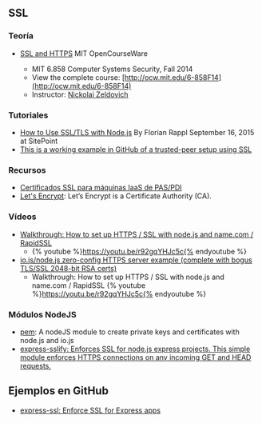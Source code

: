 ## SSL

### Teoría

* [SSL and HTTPS](https://youtu.be/S2iBR2ZlZf0) MIT OpenCourseWare

  - MIT 6.858 Computer Systems Security, Fall 2014
  - View the complete course: [http://ocw.mit.edu/6-858F14](http://ocw.mit.edu/6-858F14)
  - Instructor: [Nickolai Zeldovich](https://www.youtube.com/user/chebureka)

### Tutoriales

* [How to Use SSL/TLS with Node.js](https://www.sitepoint.com/how-to-use-ssltls-with-node-js/) By Florian Rappl  September 16, 2015 at SitePoint
* [This is a working example in GitHub of a trusted-peer setup using SSL](https://github.com/coolaj86/nodejs-ssl-trusted-peer-example)

### Recursos
* [Certificados SSL para máquinas IaaS de PAS/PDI](https://docs.google.com/document/d/1noIAcAEzX1PuxxSLWuiTKzkLurAm9fL6vUmZN-A-kpE/edit#heading=h.32nscii6jiop)
* [Let's Encrypt](https://letsencrypt.org/docs/): Let’s Encrypt is a Certificate Authority (CA).

### Vídeos

* [Walkthrough: How to set up HTTPS / SSL with node.js and name.com / RapidSSL](https://youtu.be/r92gqYHJc5c)
  - {% youtube %}https://youtu.be/r92gqYHJc5c{% endyoutube %}
* [io.js/node.js zero-config HTTPS server example (complete with bogus TLS/SSL 2048-bit RSA certs)](https://github.com/coolaj86/nodejs-ssl-example)
  - Walkthrough: How to set up HTTPS / SSL with node.js and name.com / RapidSSL
    {% youtube %}https://youtu.be/r92gqYHJc5c{% endyoutube %}

### Módulos NodeJS
* [pem](https://www.npmjs.com/package/pem):  A nodeJS module to create private keys and certificates with node.js and io.js
* [express-sslify: Enforces SSL for node.js express projects. This simple module enforces HTTPS connections on any incoming GET and HEAD requests.](https://www.npmjs.com/package/express-sslify)

## Ejemplos en GitHub
* [express-ssl: Enforce SSL for Express apps](https://www.npmjs.com/package/express-ssl)

